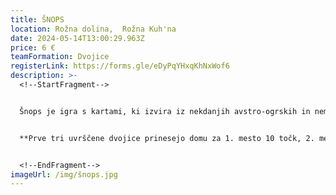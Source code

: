 ```yaml
---
title: ŠNOPS
location: Rožna dolina,  Rožna Kuh'na
date: 2024-05-14T13:00:29.963Z
price: 6 €
teamFormation: Dvojice
registerLink: https://forms.gle/eDyPqYHxqKhNxWof6
description: >-
  <!--StartFragment-->


  Šnops je igra s kartami, ki izvira iz nekdanjih avstro-ogrskih in nemških dežel. Igra naj bi dobila ime po istoimenski žgani pijači, ki je bila nagrada za zmagovalno igro. Na Majskih igrah se šnops igra v parih, ki so lahko tudi mešani. Pri igri je potrebno dobro spremljati že odvržene karte ter s pomočjo predvidevanja nasprotnikovih kart taktično premagati tekmeca. 


  **Prve tri uvrščene dvojice prinesejo domu za 1. mesto 10 točk, 2. mesto 8 točk in 3. mesto 6 točk. Oba tekmovalca morata biti iz istega doma, da prineseta svojemu domu točke. Če sta oba tekmovalca iz različnih domov, izbereta za kateri dom bodo štele točke. Če je en član iz doma, drug pa ne, ne dobita točk.** 


  <!--EndFragment-->
imageUrl: /img/šnops.jpg
---
```

